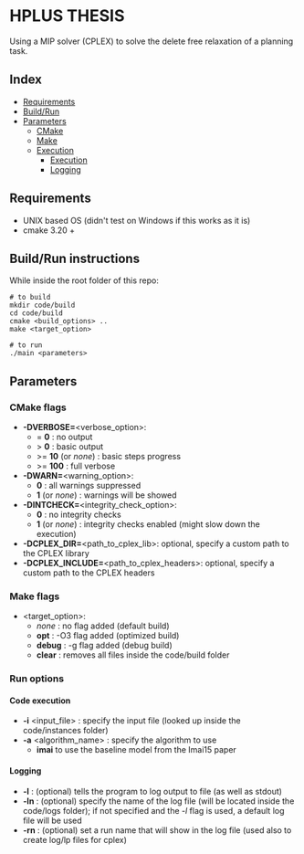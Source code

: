 # HPLUS THESIS

Using a MIP solver (CPLEX) to solve the delete free relaxation of a planning task.

## Index

- [Requirements](#requirements)
- [Build/Run](#buildrun-instructions)
- [Parameters](#parameters)
  - [CMake](#cmake-flags)
  - [Make](#make-flags)
  - [Execution](#run-options)
    - [Execution](#code-execution)
    - [Logging](#logging)

## Requirements

- UNIX based OS (didn't test on Windows if this works as it is)
- cmake 3.20 +

## Build/Run instructions

While inside the root folder of this repo:

```shell
# to build
mkdir code/build
cd code/build
cmake <build_options> ..
make <target_option>

# to run
./main <parameters>
```

## Parameters

### CMake flags

- **-DVERBOSE=**\<verbose_option>:
  - = **0** : no output
  - \> **0** : basic output
  - \>= **10** (or _none_) : basic steps progress
  - \>= **100** : full verbose
- **-DWARN=**\<warning_option>:
  - **0** : all warnings suppressed
  - **1** (or _none_) : warnings will be showed
- **-DINTCHECK=**\<integrity_check_option>:
  - **0** : no integrity checks
  - **1** (or _none_) : integrity checks enabled (might slow down the execution)
- **-DCPLEX_DIR=**\<path_to_cplex_lib>: optional, specify a custom path to the CPLEX library
- **-DCPLEX_INCLUDE=**\<path_to_cplex_headers>: optional, specify a custom path to the CPLEX headers

### Make flags

- \<target_option>:
  - _none_ : no flag added (default build)
  - **opt** : -O3 flag added (optimized build)
  - **debug** : -g flag added (debug build)
  - **clear** : removes all files inside the code/build folder

### Run options

#### Code execution

- **-i** <input_file> : specify the input file (looked up inside the code/instances folder)
- **-a** <algorithm_name> : specify the algorithm to use
  - **imai** to use the baseline model from the Imai15 paper

#### Logging

- **-l** : (optional) tells the program to log output to file (as well as stdout)
- **-ln** : (optional) specify the name of the log file (will be located inside the code/logs folder); if not specified and the _-l_ flag is used, a default log file will be used
- **-rn** : (optional) set a run name that will show in the log file (used also to create log/lp files for cplex)
